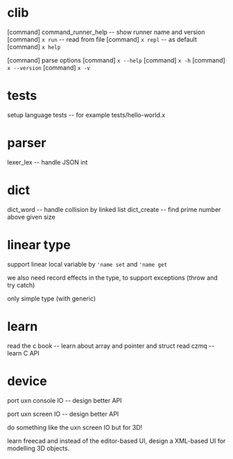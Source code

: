 # clib

[command] command_runner_help -- show runner name and version
[command] `x run` -- read from file
[command] `x repl` -- as default
[command] `x help`

[command] parse options
[command] `x --help`
[command] `x -h`
[command] `x --version`
[command] `x -v`
# tests

setup language tests -- for example tests/hello-world.x

# parser

lexer_lex -- handle JSON int

# dict

dict_word -- handle collision by linked list
dict_create -- find prime number above given size

# linear type

support linear local variable by `'name set` and `'name get`

we also need record effects in the type, to support exceptions (throw and try catch)

only simple type (with generic)

# learn

read the c book -- learn about array and pointer and struct
read czmq -- learn C API

# device

port uxn console IO -- design better API

port uxn screen IO -- design better API

do something like the uxn screen IO but for 3D!

learn freecad and instead of the editor-based UI,
design a XML-based UI for modelling 3D objects.
